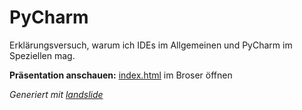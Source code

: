 # PyCharm

Erklärungsversuch, warum ich IDEs im Allgemeinen und PyCharm im Speziellen mag.

**Präsentation anschauen:** [index.html](index.html) im Broser öffnen

*Generiert mit [landslide](https://github.com/adamzap/landslide)*
